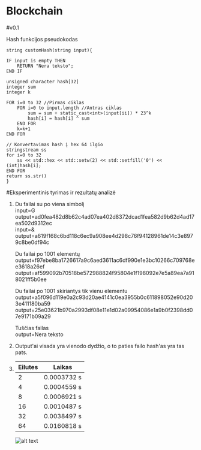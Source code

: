 # Blockchain

#v0.1

Hash funkcijos pseudokodas

    string customHash(string input){

    IF input is empty THEN
        RETURN "Nera teksto";
    END IF

    unsigned character hash[32]
    integer sum 
    integer k 
    
    FOR i=0 to 32 //Pirmas ciklas
        FOR i=0 to input.length //Antras ciklas
            sum = sum + static_cast<int>(input[ii]) * 23^k 
            hash[i] = hash[i] ^ sum
        END FOR
        k=k+1
    END FOR

    // Konvertavimas hash į hex 64 ilgio
    stringstream ss
    for i=0 to 32
        ss << std::hex << std::setw(2) << std::setfill('0') << (int)hash[i];
    END FOR
    return ss.str()
    }

#Eksperimentinis tyrimas ir rezultatų analizė

1.
    Du failai su po viena simbolį <br>
    input=G output=ad0fea482d8b62c4ad07ea402d8372dcad1fea582d9b62d4ad17ea502d9312ec<br>
    input=& output=a619f168c6bd118c6ec9a908ee4d298c76f94128961de14c3e8979c8be0df94c<br>

    Du failai po 1001 elementų<br>
    output=f97ebe8ba1726617a9c6aed3611ac6df990e1e3bc10266c709768ee3618a26ef<br>
    output=af599092b70518be572988824f95804e1f198092e7e5a89ea7a918021ff5b0ee<br>

    Du failai po 1001 skiriantys tik vienu elementu<br>
    output=a5f096d119e0a2c93d20ae4141c0ea3955b0c611898052e90d203e411180ba59<br>
    output=25e03621b970a2993df08e11e1d02a09954086e1a9b0f2398dd07e9171b09a29<br>

    Tuščias failas<br>
    output=Nera teksto<br>
2. 
   Output'ai visada yra vienodo dydžio, o to paties failo hash'as yra tas pats.
3. 
   |Eilutes|Laikas|
   | ------------- |------------- |
   |2|0.0003732 s|
   |4|0.0004559 s|
   |8|0.0006921 s|
   |16|0.0010487 s|
   |32|0.0038497 s|
   |64|0.0160818 s|

   ![alt text](https://github.com/[KlaidasK]/[Blockchian]/tree/[main]/Screenshot(1339).png?raw=true)
   

